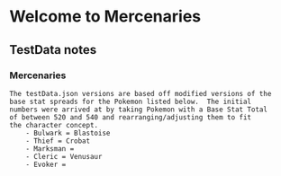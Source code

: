 # Welcome to Mercenaries

## TestData notes

### Mercenaries
    The testData.json versions are based off modified versions of the 
    base stat spreads for the Pokemon listed below.  The initial 
    numbers were arrived at by taking Pokemon with a Base Stat Total
    of between 520 and 540 and rearranging/adjusting them to fit
    the character concept.
        - Bulwark = Blastoise
        - Thief = Crobat
        - Marksman = 
        - Cleric = Venusaur
        - Evoker = 